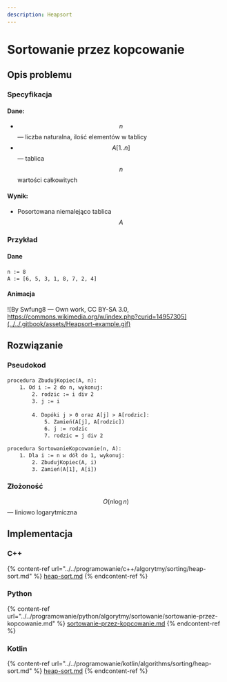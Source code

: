 ```yaml
---
description: Heapsort
---
```


# Sortowanie przez kopcowanie

## Opis problemu

### Specyfikacja

#### Dane:

* $$n$$ — liczba naturalna, ilość elementów w tablicy
* $$A[1..n]$$ — tablica $$n$$ wartości całkowitych

#### Wynik:

* Posortowana niemalejąco tablica $$A$$

### Przykład

#### Dane

```
n := 8
A := [6, 5, 3, 1, 8, 7, 2, 4]
```

#### Animacja

![By Swfung8 — Own work, CC BY-SA 3.0, https://commons.wikimedia.org/w/index.php?curid=14957305](../../.gitbook/assets/Heapsort-example.gif)

## Rozwiązanie

### Pseudokod

```
procedura ZbudujKopiec(A, n):
    1. Od i := 2 do n, wykonuj:
        2. rodzic := i div 2
        3. j := i
        
        4. Dopóki j > 0 oraz A[j] > A[rodzic]:
            5. Zamień(A[j], A[rodzic])
            6. j := rodzic
            7. rodzic = j div 2
```
            
```
procedura SortowanieKopcowanie(n, A):
    1. Dla i := n w dół do 1, wykonuj:
        2. ZbudujKopiec(A, i)
        3. Zamień(A[1], A[i])
```

### Złożoność

$$O(n\log{n})$$ — liniowo logarytmiczna

## Implementacja

### C++

{% content-ref url="../../programowanie/c++/algorytmy/sorting/heap-sort.md" %}
[heap-sort.md](../../programowanie/c++/algorytmy/sorting/heap-sort.md)
{% endcontent-ref %}

### Python

{% content-ref url="../../programowanie/python/algorytmy/sortowanie/sortowanie-przez-kopcowanie.md" %}
[sortowanie-przez-kopcowanie.md](../../programowanie/python/algorytmy/sortowanie/sortowanie-przez-kopcowanie.md)
{% endcontent-ref %}

### Kotlin

{% content-ref url="../../programowanie/kotlin/algorithms/sorting/heap-sort.md" %}
[heap-sort.md](../../programowanie/kotlin/algorithms/sorting/heap-sort.md)
{% endcontent-ref %}